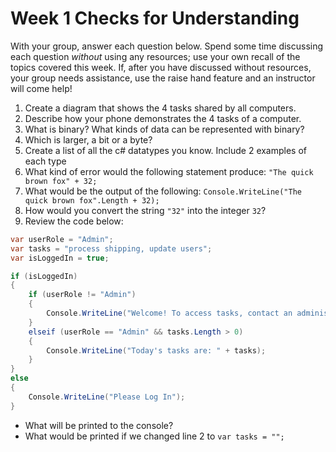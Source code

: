 # Week 1 Checks for Understanding

With your group, answer each question below.  Spend some time discussing each question _without_ using any resources; use your own recall of the topics covered this week.  If, after you have discussed without resources, your group needs assistance, use the raise hand feature and an instructor will come help!

1. Create a diagram that shows the 4 tasks shared by all computers.
2. Describe how your phone demonstrates the 4 tasks of a computer.
3. What is binary? What kinds of data can be represented with binary?
4. Which is larger, a bit or a byte? 
5. Create a list of all the c# datatypes you know.  Include 2 examples of each type
6. What kind of error would the following statement produce: `"The quick brown fox" + 32;`
7. What would be the output of the following: `Console.WriteLine("The quick brown fox".Length + 32);`
8. How would you convert the string `"32"` into the integer `32`?
9. Review the code below:
```c#
var userRole = "Admin";
var tasks = "process shipping, update users";
var isLoggedIn = true;

if (isLoggedIn)
{
    if (userRole != "Admin")
    {
        Console.WriteLine("Welcome! To access tasks, contact an administrator");
    }
    elseif (userRole == "Admin" && tasks.Length > 0)
    {
        Console.WriteLine("Today's tasks are: " + tasks);
    }
}
else
{
    Console.WriteLine("Please Log In");
}
```
* What will be printed to the console?
* What would be printed if we changed line 2 to `var tasks = "";`
